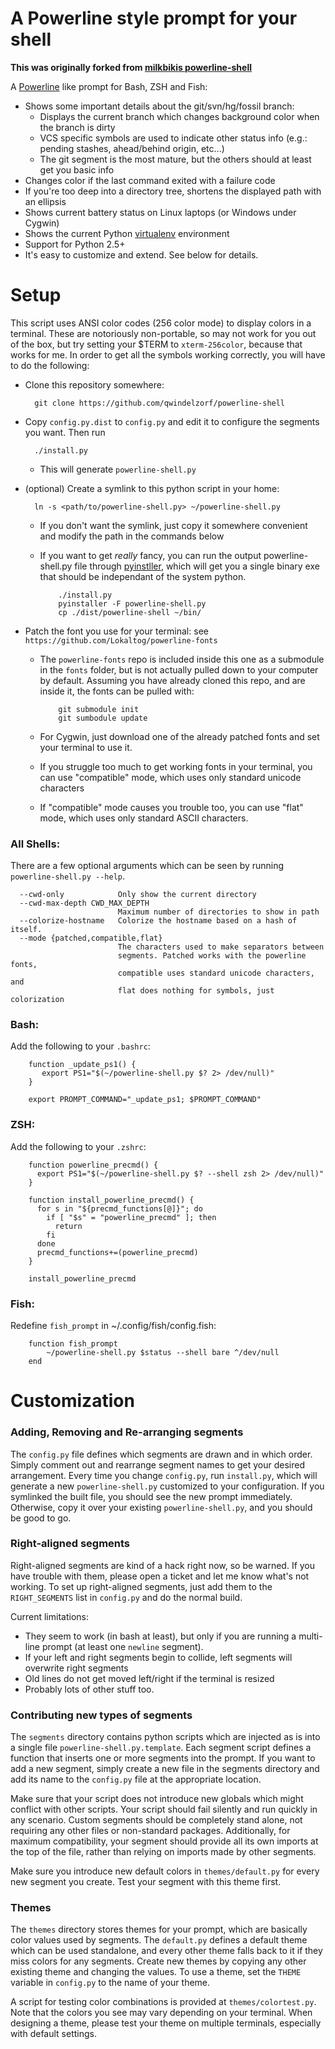 A Powerline style prompt for your shell
=======================================

__This was originally forked from [milkbikis powerline-shell](https://github.com/milkbikis/powerline-shell)__

A [Powerline](https://github.com/Lokaltog/vim-powerline) like prompt for Bash, ZSH and Fish:

*  Shows some important details about the git/svn/hg/fossil branch:
    *  Displays the current branch which changes background color when the branch is dirty
    *  VCS specific symbols are used to indicate other status info (e.g.: pending stashes, ahead/behind origin, etc...)
    *  The git segment is the most mature, but the others should at least get you basic info
*  Changes color if the last command exited with a failure code
*  If you're too deep into a directory tree, shortens the displayed path with an ellipsis
*  Shows current battery status on Linux laptops (or Windows under Cygwin)
*  Shows the current Python [virtualenv](http://www.virtualenv.org/) environment
*  Support for Python 2.5+
*  It's easy to customize and extend. See below for details.

# Setup

This script uses ANSI color codes (256 color mode) to display colors in a terminal. These are notoriously non-portable, so may not work for you out of the box, but try setting your $TERM to `xterm-256color`, because that works for me. In order to get all the symbols working correctly, you will have to do the following:

* Clone this repository somewhere:

        git clone https://github.com/qwindelzorf/powerline-shell

* Copy `config.py.dist` to `config.py` and edit it to configure the segments you want. Then run

        ./install.py

  * This will generate `powerline-shell.py`

* (optional) Create a symlink to this python script in your home:

        ln -s <path/to/powerline-shell.py> ~/powerline-shell.py

  * If you don't want the symlink, just copy it somewhere convenient and modify the path in the commands below
  * If you want to get _really_ fancy, you can run the output powerline-shell.py file through [pyinstller](http://www.pyinstaller.org/), which will get you a single binary exe that should be independant of the system python.

            ./install.py
            pyinstaller -F powerline-shell.py
            cp ./dist/powerline-shell ~/bin/

* Patch the font you use for your terminal: see `https://github.com/Lokaltog/powerline-fonts`
  * The `powerline-fonts` repo is included inside this one as a submodule in the `fonts` folder, but is not actually pulled down to your computer by default. Assuming you have already cloned this repo, and are inside it, the fonts can be pulled with:

            git submodule init
            git sumbodule update

  * For Cygwin, just download one of the already patched fonts and set your terminal to use it.
  * If you struggle too much to get working fonts in your terminal, you can use "compatible" mode, which uses only standard unicode characters
  * If "compatible" mode causes you trouble too, you can use "flat" mode, which uses only standard ASCII characters.

### All Shells:
There are a few optional arguments which can be seen by running `powerline-shell.py --help`.

```
  --cwd-only            Only show the current directory
  --cwd-max-depth CWD_MAX_DEPTH
                        Maximum number of directories to show in path
  --colorize-hostname   Colorize the hostname based on a hash of itself.
  --mode {patched,compatible,flat}
                        The characters used to make separators between
                        segments. Patched works with the powerline fonts,
                        compatible uses standard unicode characters, and
                        flat does nothing for symbols, just colorization
```

### Bash:
Add the following to your `.bashrc`:

        function _update_ps1() {
           export PS1="$(~/powerline-shell.py $? 2> /dev/null)"
        }

        export PROMPT_COMMAND="_update_ps1; $PROMPT_COMMAND"

### ZSH:
Add the following to your `.zshrc`:

        function powerline_precmd() {
          export PS1="$(~/powerline-shell.py $? --shell zsh 2> /dev/null)"
        }

        function install_powerline_precmd() {
          for s in "${precmd_functions[@]}"; do
            if [ "$s" = "powerline_precmd" ]; then
              return
            fi
          done
          precmd_functions+=(powerline_precmd)
        }

        install_powerline_precmd

### Fish:
Redefine `fish_prompt` in ~/.config/fish/config.fish:

        function fish_prompt
            ~/powerline-shell.py $status --shell bare ^/dev/null
        end

# Customization

### Adding, Removing and Re-arranging segments

The `config.py` file defines which segments are drawn and in which order. Simply comment out and rearrange segment names to get your desired arrangement. Every time you change `config.py`, run `install.py`, which will generate a new `powerline-shell.py` customized to your configuration. If you symlinked the built file, you should see the new prompt immediately. Otherwise, copy it over your existing `powerline-shell.py`, and you should be good to go.

### Right-aligned segments
Right-aligned segments are kind of a hack right now, so be warned. If you have trouble with them, please open a ticket and let me know what's not working. To set up right-aligned segments, just add them to the `RIGHT_SEGMENTS` list in `config.py` and do the normal build.

Current limitations:
* They seem to work (in bash at least), but only if you are running a multi-line prompt (at least one `newline` segment).
* If your left and right segments begin to collide, left segments will overwrite right segments
* Old lines do not get moved left/right if the terminal is resized
* Probably lots of other stuff too.

### Contributing new types of segments

The `segments` directory contains python scripts which are injected as is into a single file `powerline-shell.py.template`. Each segment script defines a function that inserts one or more segments into the prompt. If you want to add a new segment, simply create a new file in the segments directory and add its name to the `config.py` file at the appropriate location.

Make sure that your script does not introduce new globals which might conflict with other scripts. Your script should fail silently and run quickly in any scenario. Custom segments should be completely stand alone, not requiring any other files or non-standard packages. Additionally, for maximum compatibility, your segment should provide all its own imports at the top of the file, rather than relying on imports made by other segments.

Make sure you introduce new default colors in `themes/default.py` for every new segment you create. Test your segment with this theme first.

### Themes

The `themes` directory stores themes for your prompt, which are basically color values used by segments. The `default.py` defines a default theme which can be used standalone, and every other theme falls back to it if they miss colors for any segments. Create new themes by copying any other existing theme and changing the values. To use a theme, set the `THEME` variable in `config.py` to the name of your theme.

A script for testing color combinations is provided at `themes/colortest.py`. Note that the colors you see may vary depending on your terminal. When designing a theme, please test your theme on multiple terminals, especially with default settings.
